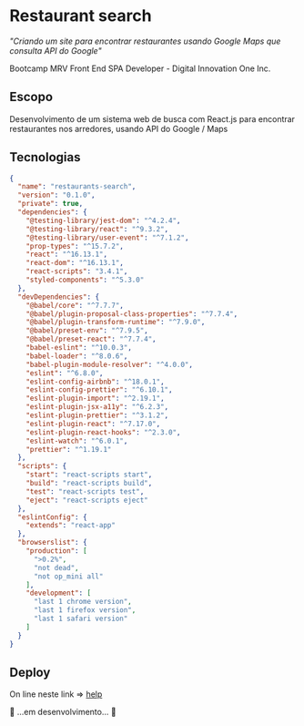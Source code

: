 # Restaurant search

*"Criando um site para encontrar restaurantes usando Google Maps que consulta API do Google"*

Bootcamp MRV Front End SPA Developer - Digital Innovation One Inc.

## Escopo

Desenvolvimento de um sistema web de busca com React.js para encontrar restaurantes nos arredores, usando API do Google / Maps

## Tecnologias

```json
{
  "name": "restaurants-search",
  "version": "0.1.0",
  "private": true,
  "dependencies": {
    "@testing-library/jest-dom": "^4.2.4",
    "@testing-library/react": "^9.3.2",
    "@testing-library/user-event": "^7.1.2",
    "prop-types": "^15.7.2",
    "react": "^16.13.1",
    "react-dom": "^16.13.1",
    "react-scripts": "3.4.1",
    "styled-components": "^5.3.0"
  },
  "devDependencies": {
    "@babel/core": "^7.7.7",
    "@babel/plugin-proposal-class-properties": "^7.7.4",
    "@babel/plugin-transform-runtime": "^7.9.0",
    "@babel/preset-env": "^7.9.5",
    "@babel/preset-react": "^7.7.4",
    "babel-eslint": "^10.0.3",
    "babel-loader": "^8.0.6",
    "babel-plugin-module-resolver": "^4.0.0",
    "eslint": "^6.8.0",
    "eslint-config-airbnb": "^18.0.1",
    "eslint-config-prettier": "^6.10.1",
    "eslint-plugin-import": "^2.19.1",
    "eslint-plugin-jsx-a11y": "^6.2.3",
    "eslint-plugin-prettier": "^3.1.2",
    "eslint-plugin-react": "^7.17.0",
    "eslint-plugin-react-hooks": "^2.3.0",
    "eslint-watch": "^6.0.1",
    "prettier": "^1.19.1"
  },
  "scripts": {
    "start": "react-scripts start",
    "build": "react-scripts build",
    "test": "react-scripts test",
    "eject": "react-scripts eject"
  },
  "eslintConfig": {
    "extends": "react-app"
  },
  "browserslist": {
    "production": [
      ">0.2%",
      "not dead",
      "not op_mini all"
    ],
    "development": [
      "last 1 chrome version",
      "last 1 firefox version",
      "last 1 safari version"
    ]
  }
}
```

## Deploy

On line neste link => [help](https://cranky-shaw-fd62be.netlify.app/)

:construction: ...em desenvolvimento... :construction:
